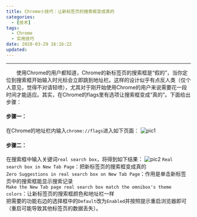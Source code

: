 ```yaml
---
title: Chrome小技巧：让新标签页的搜索框变成真的
categories:
  - [技术]
tags:
  - Chrome
  - 实用技巧
date: 2020-03-29 16:16:22
updated:
---
```

---
&emsp;&emsp;使用Chrome的用户都知道，Chrome的新标签页的搜索框是“假的”，当你定位到搜索框开始输入时光标会立即跳到地址栏。这样的设计似乎有点反人类（仅个人意见，觉得不对请轻喷），尤其对于刚开始使用Chrome的用户来说需要花一段时间才能适应。其实，在Chrome的flags里有选项让搜索框变成“真的”。下面给出步骤：

<!-- more -->

#### 步骤一：
在Chrome的地址栏内输入`chrome://flags`进入如下页面：
![pic1](https://source.geniucker.top/20200329-1-1.jpg)

#### 步骤二：
在搜索框中输入关键词`real search box`，将得到如下结果：
![pic2](https://source.geniucker.top/20200329-1-2.jpg)
`Real search box in New Tab Page`：把新标签页的搜索框变成真的  
`Zero Suggestions in real search box on New Tab Page`：作用是单击新标签页中的搜索框能显示搜索记录  
`Make the New Tab page real search box match the omnibox's theme colors`：让新标签页的搜索框颜色和地址栏一样  
把需要的功能右边的选择框中的`Default`改为`Enabled`并按照提示重启浏览器即可（重启可能导致其他标签页的数据丢失）。
